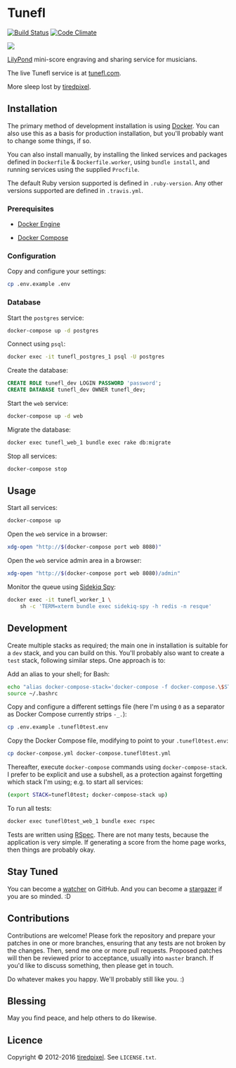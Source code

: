 # Tunefl

[![Build Status](https://travis-ci.org/tiredpixel/tunefl.png?branch=master,stable)](https://travis-ci.org/tiredpixel/tunefl)
[![Code Climate](https://codeclimate.com/github/tiredpixel/tunefl.png)](https://codeclimate.com/github/tiredpixel/tunefl)

![](https://raw.github.com/tiredpixel/tunefl/master/app/assets/images/logo.png)

[LilyPond](http://lilypond.org) mini-score engraving and sharing service for musicians.

The live Tunefl service is at [tunefl.com](https://www.tunefl.com).

More sleep lost by [tiredpixel](https://www.tiredpixel.com).


## Installation

The primary method of development installation is using
[Docker](https://www.docker.com/). You can also use this as a basis for
production installation, but you'll probably want to change some things, if so.

You can also install manually, by installing the linked services and packages
defined in `Dockerfile` & `Dockerfile.worker`, using `bundle install`, and
running services using the supplied `Procfile`.

The default Ruby version supported is defined in `.ruby-version`.
Any other versions supported are defined in `.travis.yml`.

### Prerequisites

- [Docker Engine](https://docs.docker.com/engine/installation/)

- [Docker Compose](https://docs.docker.com/compose/install/)

### Configuration

Copy and configure your settings:

```bash
cp .env.example .env
```

### Database

Start the `postgres` service:

```bash
docker-compose up -d postgres
```

Connect using `psql`:

```bash
docker exec -it tunefl_postgres_1 psql -U postgres
```

Create the database:

```sql
CREATE ROLE tunefl_dev LOGIN PASSWORD 'password';
CREATE DATABASE tunefl_dev OWNER tunefl_dev;
```

Start the `web` service:

```bash
docker-compose up -d web
```

Migrate the database:

```bash
docker exec tunefl_web_1 bundle exec rake db:migrate
```

Stop all services:

```bash
docker-compose stop
```


## Usage

Start all services:

```bash
docker-compose up
```

Open the `web` service in a browser:

```bash
xdg-open "http://$(docker-compose port web 8080)"
```

Open the `web` service admin area in a browser:

```bash
xdg-open "http://$(docker-compose port web 8080)/admin"
```

Monitor the queue using
[Sidekiq Spy](https://github.com/tiredpixel/sidekiq-spy):

```bash
docker exec -it tunefl_worker_1 \
    sh -c 'TERM=xterm bundle exec sidekiq-spy -h redis -n resque'
```


## Development

Create multiple stacks as required; the main one in installation is suitable for
a `dev` stack, and you can build on this. You'll probably also want to create a
`test` stack, following similar steps. One approach is to:

Add an alias to your shell; for Bash:

```bash
echo "alias docker-compose-stack='docker-compose -f docker-compose.\$STACK.yml -p \$STACK'" >> ~/.bashrc
source ~/.bashrc
```

Copy and configure a different settings file (here I'm using `0` as a separator
as Docker Compose currently strips `-_.`):

```bash
cp .env.example .tunefl0test.env
```

Copy the Docker Compose file, modifying to point to your `.tunefl0test.env`:

```bash
cp docker-compose.yml docker-compose.tunefl0test.yml
```

Thereafter, execute `docker-compose` commands using `docker-compose-stack`. I
prefer to be explicit and use a subshell, as a protection against forgetting
which stack I'm using; e.g. to start all services:

```bash
(export STACK=tunefl0test; docker-compose-stack up)
```

To run all tests:

```bash
docker exec tunefl0test_web_1 bundle exec rspec
```

Tests are written using [RSpec](http://rspec.info/).
There are not many tests, because the application is very simple.
If generating a score from the home page works, then things are probably okay.


## Stay Tuned

You can become a
[watcher](https://github.com/tiredpixel/tunefl/watchers)
on GitHub. And you can become a
[stargazer](https://github.com/tiredpixel/tunefl/stargazers)
if you are so minded. :D


## Contributions

Contributions are welcome! Please fork the repository and prepare your patches
in one or more branches, ensuring that any tests are not broken by the changes.
Then, send me one or more pull requests. Proposed patches will then be reviewed
prior to acceptance, usually into `master` branch.
If you'd like to discuss something, then please get in touch.

Do whatever makes you happy. We'll probably still like you. :)


## Blessing

May you find peace, and help others to do likewise.


## Licence

Copyright © 2012-2016 [tiredpixel](https://www.tiredpixel.com).
See `LICENSE.txt`.
